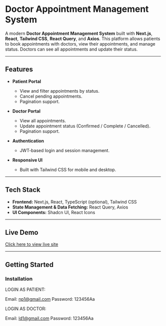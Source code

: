 # Doctor Appointment Management System

A modern **Doctor Appointment Management System** built with **Next.js**, **React**, **Tailwind CSS**, **React Query**, and **Axios**. This platform allows patients to book appointments with doctors, view their appointments, and manage status. Doctors can see all appointments and update their status.

---

## Features

- **Patient Portal**
  - View and filter appointments by status.
  - Cancel pending appointments.
  - Pagination support.

- **Doctor Portal**
  - View all appointments.
  - Update appointment status (Confirmed / Complete / Cancelled).
  - Pagination support.

- **Authentication**
  - JWT-based login and session management.

- **Responsive UI**
  - Built with Tailwind CSS for mobile and desktop.

---

## Tech Stack

- **Frontend:** Next.js, React, TypeScript (optional), Tailwind CSS  
- **State Management & Data Fetching:** React Query, Axios  
- **UI Components:** Shadcn UI, React Icons 

---

## Live Demo

[Click here to view live site](https://care-connect-doctor-portal.vercel.app/)

---

## Getting Started


### Installation

LOGIN AS PATIENT:

Email: np1@gmail.com
Password: 123456Aa

LOGIN AS DOCTOR:

Email: ld1@gmail.com
Password: 123456Aa
